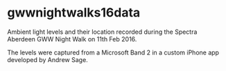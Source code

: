 # gwwnightwalks16data

Ambient light levels and their location recorded during the Spectra Aberdeen GWW Night Walk on 11th Feb 2016.

The levels were captured from a Microsoft Band 2 in a custom iPhone app developed by Andrew Sage.
